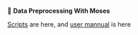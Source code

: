 
&#x1F3B9; **Data Preprocessing With Moses**

[Scripts](https://github.com/marian-nmt/moses-scripts) are here, and [user mannual](https://www.statmt.org/wmt08/baseline.html) is here
